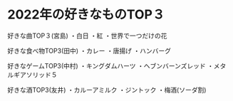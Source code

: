 # 2022年の好きなものTOP３
好きな曲TOP３(宮島)
・白日
・紅
・世界で一つだけの花

好きな食べ物TOP3(田中)
・カレー
・唐揚げ
・ハンバーグ

好きなゲームTOP3(中村)
・キングダムハーツ
・ヘブンバーンズレッド
・メタルギアソリッド５

好きな酒TOP3(友井)
・カルーアミルク
・ジントック
・梅酒(ソーダ割)
